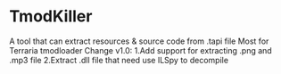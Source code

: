 # TmodKiller
A tool that can extract resources &amp; source code from .tapi file
Most for Terraria tmodloader 
Change v1.0:
1.Add support for extracting .png and .mp3 file
2.Extract .dll file that need use ILSpy to decompile
